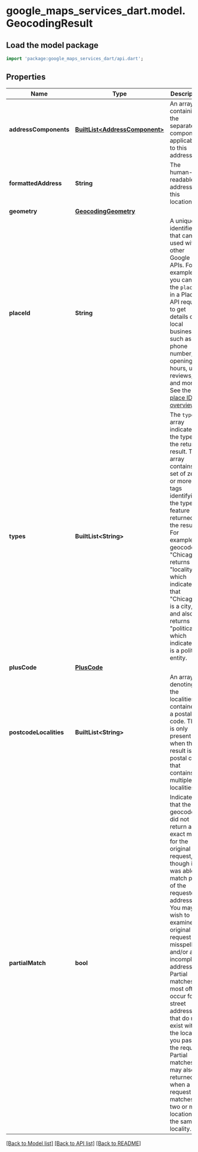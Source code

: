 # google_maps_services_dart.model.GeocodingResult

## Load the model package
```dart
import 'package:google_maps_services_dart/api.dart';
```

## Properties
Name | Type | Description | Notes
------------ | ------------- | ------------- | -------------
**addressComponents** | [**BuiltList&lt;AddressComponent&gt;**](AddressComponent.md) | An array containing the separate components applicable to this address. | 
**formattedAddress** | **String** | The human-readable address of this location. | 
**geometry** | [**GeocodingGeometry**](GeocodingGeometry.md) |  | 
**placeId** | **String** | A unique identifier that can be used with other Google APIs. For example, you can use the `place_id` in a Places API request to get details of a local business, such as phone number, opening hours, user reviews, and more. See the [place ID overview](https://developers.google.com/places/place-id). | 
**types** | **BuiltList&lt;String&gt;** | The `types[]` array indicates the type of the returned result. This array contains a set of zero or more tags identifying the type of feature returned in the result. For example, a geocode of \"Chicago\" returns \"locality\" which indicates that \"Chicago\" is a city, and also returns \"political\" which indicates it is a political entity. | 
**plusCode** | [**PlusCode**](PlusCode.md) |  | [optional] 
**postcodeLocalities** | **BuiltList&lt;String&gt;** | An array denoting all the localities contained in a postal code. This is only present when the result is a postal code that contains multiple localities. | [optional] 
**partialMatch** | **bool** | Indicates that the geocoder did not return an exact match for the original request, though it was able to match part of the requested address. You may wish to examine the original request for misspellings and/or an incomplete address.  Partial matches most often occur for street addresses that do not exist within the locality you pass in the request. Partial matches may also be returned when a request matches two or more locations in the same locality.  | [optional] 

[[Back to Model list]](../README.md#documentation-for-models) [[Back to API list]](../README.md#documentation-for-api-endpoints) [[Back to README]](../README.md)


